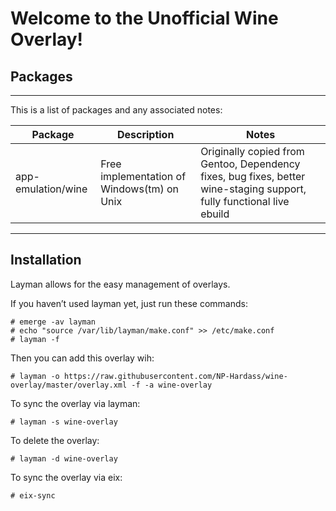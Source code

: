 Welcome to the Unofficial Wine Overlay!
=======================================

Packages
--------
---
This is a list of packages and any associated notes:

| Package		| Description					| Notes															|
| ---------------------	| ---------------------------------------------	| ---------------------------------------------------------------------------------------------------------------------	|
| app-emulation/wine	| Free implementation of Windows(tm) on Unix	| Originally copied from Gentoo, Dependency fixes, bug fixes, better wine-staging support, fully functional live ebuild	|
---

Installation
------------

Layman allows for the easy management of overlays.

If you haven’t used layman yet, just run these commands:

	# emerge -av layman
	# echo "source /var/lib/layman/make.conf" >> /etc/make.conf
	# layman -f


Then you can add this overlay wih:

	# layman -o https://raw.githubusercontent.com/NP-Hardass/wine-overlay/master/overlay.xml -f -a wine-overlay

To sync the overlay via layman:

	# layman -s wine-overlay

To delete the overlay:

	# layman -d wine-overlay

To sync the overlay via eix:

	# eix-sync
